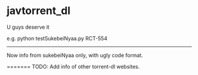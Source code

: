 javtorrent_dl
=============

U guys deserve it

e.g. 
python testSukebeiNyaa.py RCT-554

---------------------------

Now info from sukebeiNyaa only, with ugly code format.

=======
TODO: Add info of  other torrent-dl websites.
